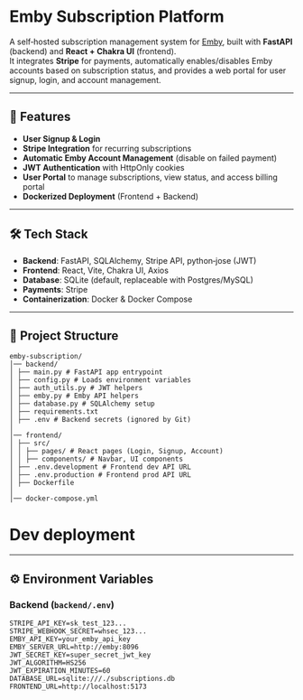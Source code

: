 # **Emby Subscription Platform**  

A self‑hosted subscription management system for [Emby](https://emby.media/), built with **FastAPI** (backend) and **React + Chakra UI** (frontend).  
It integrates **Stripe** for payments, automatically enables/disables Emby accounts based on subscription status, and provides a web portal for user signup, login, and account management.  

---

## **🚀 Features**
- **User Signup & Login**  
- **Stripe Integration** for recurring subscriptions  
- **Automatic Emby Account Management** (disable on failed payment)  
- **JWT Authentication** with HttpOnly cookies  
- **User Portal** to manage subscriptions, view status, and access billing portal  
- **Dockerized Deployment** (Frontend + Backend)

---

## **🛠 Tech Stack**
- **Backend**: FastAPI, SQLAlchemy, Stripe API, python‑jose (JWT)  
- **Frontend**: React, Vite, Chakra UI, Axios  
- **Database**: SQLite (default, replaceable with Postgres/MySQL)  
- **Payments**: Stripe  
- **Containerization**: Docker & Docker Compose  

---

## **📂 Project Structure**
``` 
emby-subscription/
│── backend/
│ ├── main.py # FastAPI app entrypoint
│ ├── config.py # Loads environment variables
│ ├── auth_utils.py # JWT helpers
│ ├── emby.py # Emby API helpers
│ ├── database.py # SQLAlchemy setup
│ ├── requirements.txt
│ ├── .env # Backend secrets (ignored by Git)
│
│── frontend/
│ ├── src/
│ │ ├── pages/ # React pages (Login, Signup, Account)
│ │ ├── components/ # Navbar, UI components
│ ├── .env.development # Frontend dev API URL
│ ├── .env.production # Frontend prod API URL
│ ├── Dockerfile
│
│── docker-compose.yml 
```

# Dev deployment

---

## **⚙️ Environment Variables**

### **Backend (`backend/.env`)**
```env
STRIPE_API_KEY=sk_test_123...
STRIPE_WEBHOOK_SECRET=whsec_123...
EMBY_API_KEY=your_emby_api_key
EMBY_SERVER_URL=http://emby:8096
JWT_SECRET_KEY=super_secret_jwt_key
JWT_ALGORITHM=HS256
JWT_EXPIRATION_MINUTES=60
DATABASE_URL=sqlite:///./subscriptions.db
FRONTEND_URL=http://localhost:5173
